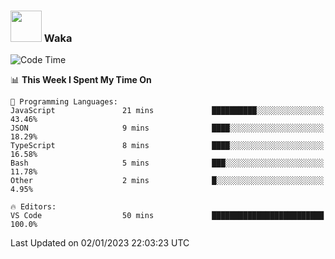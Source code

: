### <img src="https://media.giphy.com/media/VgCDAzcKvsR6OM0uWg/giphy.gif" width="50"> Waka

  <!--START_SECTION:waka-->
![Code Time](http://img.shields.io/badge/Code%20Time-1%2C139%20hrs%2028%20mins-blue)

📊 **This Week I Spent My Time On** 

```text
💬 Programming Languages: 
JavaScript               21 mins             ██████████░░░░░░░░░░░░░░░   43.46% 
JSON                     9 mins              ████░░░░░░░░░░░░░░░░░░░░░   18.29% 
TypeScript               8 mins              ████░░░░░░░░░░░░░░░░░░░░░   16.58% 
Bash                     5 mins              ███░░░░░░░░░░░░░░░░░░░░░░   11.78% 
Other                    2 mins              █░░░░░░░░░░░░░░░░░░░░░░░░   4.95%

🔥 Editors: 
VS Code                  50 mins             █████████████████████████   100.0%

```


 Last Updated on 02/01/2023 22:03:23 UTC
<!--END_SECTION:waka-->
